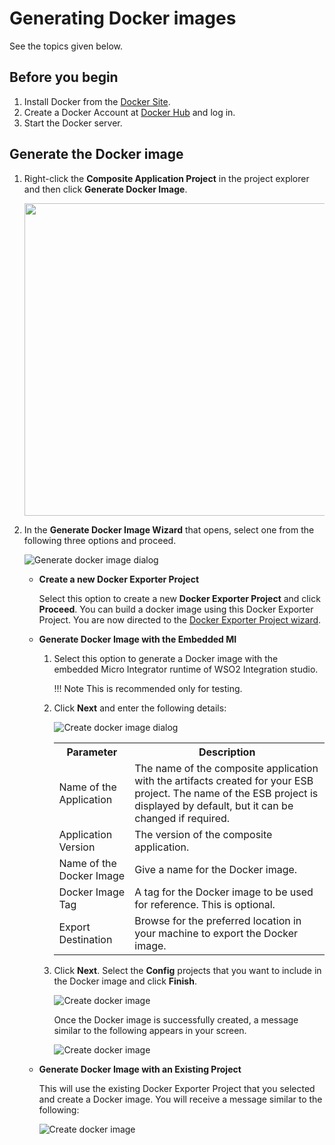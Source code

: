 # Generating Docker images

See the topics given below.

## Before you begin

1.  Install Docker from the [Docker Site](https://docs.docker.com/).
2.  Create a Docker Account at [Docker Hub](https://hub.docker.com) and log in.
3.  Start the Docker server.

## Generate the Docker image

1.  Right-click the **Composite Application Project** in the project explorer and
    then click **Generate Docker Image**.  

    <img src="../../assets/img/create_project/open-docker_image_generation_wizard.png" width="500">
    
2.  In the **Generate Docker Image Wizard** that opens, select one from the following three options and proceed. 
    
    ![Generate docker image dialog](../assets/img/create_project/docker_k8s_project/generate-docker-image-options.png)
    
    -  **Create a new Docker Exporter Project**

        Select this option to create a new **Docker Exporter Project** and click **Proceed**. You can build a docker image using this Docker Exporter Project. You are now directed to the [Docker Exporter Project wizard](create-docker-project.md).
    
    -  **Generate Docker Image with the Embedded MI**

        1.  Select this option to generate a Docker image with the embedded Micro Integrator runtime of WSO2 Integration studio. 

            !!! Note
                This is recommended only for testing.

        2.  Click **Next** and enter the following details:
            
            ![Create docker image dialog](../assets/img/create_project/generate_docker_image_dialog.png) 

            <table>
                <tr>
                    <th>
                        Parameter
                    </th>
                    <th>
                        Description
                    </th>
                </tr>
                <tr>
                    <td>
                        Name of the Application
                    </td>
                    <td>
                        The name of the composite
                        application with the artifacts created for your ESB project.
                        The name of the ESB project is displayed by default, but it
                        can be changed if required.
                    </td>
                </tr>
                <tr>
                    <td>
                        Application Version
                    </td>
                    <td>
                        The version of the composite
                        application.
                    </td>
                </tr>
                <tr>
                    <td>
                        Name of the Docker Image
                    </td>
                    <td>
                        Give a name for the Docker image.
                    </td>
                </tr>
                <tr>
                    <td>
                        Docker Image Tag
                    </td>
                    <td>
                        A tag for the Docker image to be used
                        for reference. This is optional.
                    </td>
                </tr>
                <tr>
                    <td>
                        Export Destination
                    </td>
                    <td>
                        Browse for the preferred location
                        in your machine to export the Docker image.
                    </td>
                </tr>
            </table>

        3.  Click **Next**. Select the **Config** projects that you want to include in the Docker image and click **Finish**.  

            ![Create docker image](../assets/img/create_project/select_artifact_docker.png)  
        
            Once the Docker image is successfully created, a message similar to the following appears in your screen.  

            ![Create docker image](../assets/img/create_project/docker_image_successful.png)

    -   **Generate Docker Image with an Existing Project**

        This will use the existing Docker Exporter Project that you selected and create a Docker image. You will receive a message similar to the following:

        ![Create docker image](../assets/img/create_project/docker_image_successful.png)
          